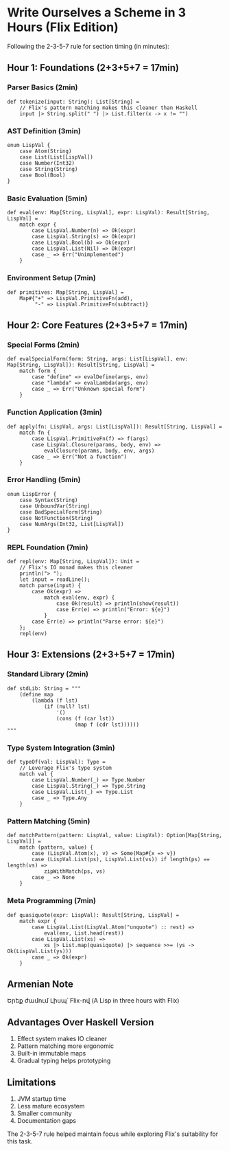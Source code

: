 # Write Ourselves a Scheme in 3 Hours (Flix Edition)

Following the 2-3-5-7 rule for section timing (in minutes):

## Hour 1: Foundations (2+3+5+7 = 17min)

### Parser Basics (2min)
```flix
def tokenize(input: String): List[String] = 
    // Flix's pattern matching makes this cleaner than Haskell
    input |> String.split(" ") |> List.filter(x -> x != "")
```

### AST Definition (3min)
```flix
enum LispVal {
    case Atom(String)
    case List(List[LispVal])
    case Number(Int32)
    case String(String)
    case Bool(Bool)
}
```

### Basic Evaluation (5min)
```flix
def eval(env: Map[String, LispVal], expr: LispVal): Result[String, LispVal] = 
    match expr {
        case LispVal.Number(n) => Ok(expr)
        case LispVal.String(s) => Ok(expr)
        case LispVal.Bool(b) => Ok(expr)
        case LispVal.List(Nil) => Ok(expr)
        case _ => Err("Unimplemented")
    }
```

### Environment Setup (7min)
```flix
def primitives: Map[String, LispVal] = 
    Map#{"+" => LispVal.PrimitiveFn(add),
         "-" => LispVal.PrimitiveFn(subtract)}
```

## Hour 2: Core Features (2+3+5+7 = 17min)

### Special Forms (2min)
```flix
def evalSpecialForm(form: String, args: List[LispVal], env: Map[String, LispVal]): Result[String, LispVal] =
    match form {
        case "define" => evalDefine(args, env)
        case "lambda" => evalLambda(args, env)
        case _ => Err("Unknown special form")
    }
```

### Function Application (3min)
```flix
def apply(fn: LispVal, args: List[LispVal]): Result[String, LispVal] =
    match fn {
        case LispVal.PrimitiveFn(f) => f(args)
        case LispVal.Closure(params, body, env) => 
            evalClosure(params, body, env, args)
        case _ => Err("Not a function")
    }
```

### Error Handling (5min)
```flix
enum LispError {
    case Syntax(String)
    case UnboundVar(String)
    case BadSpecialForm(String)
    case NotFunction(String)
    case NumArgs(Int32, List[LispVal])
}
```

### REPL Foundation (7min)
```flix
def repl(env: Map[String, LispVal]): Unit = 
    // Flix's IO monad makes this cleaner
    println("> ");
    let input = readLine();
    match parse(input) {
        case Ok(expr) => 
            match eval(env, expr) {
                case Ok(result) => println(show(result))
                case Err(e) => println("Error: ${e}")
            }
        case Err(e) => println("Parse error: ${e}")
    };
    repl(env)
```

## Hour 3: Extensions (2+3+5+7 = 17min)

### Standard Library (2min)
```flix
def stdLib: String = """
    (define map
        (lambda (f lst)
            (if (null? lst)
                '()
                (cons (f (car lst))
                      (map f (cdr lst))))))
"""
```

### Type System Integration (3min)
```flix
def typeOf(val: LispVal): Type = 
    // Leverage Flix's type system
    match val {
        case LispVal.Number(_) => Type.Number
        case LispVal.String(_) => Type.String
        case LispVal.List(_) => Type.List
        case _ => Type.Any
    }
```

### Pattern Matching (5min)
```flix
def matchPattern(pattern: LispVal, value: LispVal): Option[Map[String, LispVal]] =
    match (pattern, value) {
        case (LispVal.Atom(x), v) => Some(Map#{x => v})
        case (LispVal.List(ps), LispVal.List(vs)) if length(ps) == length(vs) =>
            zipWithMatch(ps, vs)
        case _ => None
    }
```

### Meta Programming (7min)
```flix
def quasiquote(expr: LispVal): Result[String, LispVal] =
    match expr {
        case LispVal.List(LispVal.Atom("unquote") :: rest) => 
            eval(env, List.head(rest))
        case LispVal.List(xs) =>
            xs |> List.map(quasiquote) |> sequence >>= (ys -> Ok(LispVal.List(ys)))
        case _ => Ok(expr)
    }
```

## Armenian Note
Երեք ժամում Լիսպ՝ Flix-ով
(A Lisp in three hours with Flix)

## Advantages Over Haskell Version
1. Effect system makes IO cleaner
2. Pattern matching more ergonomic
3. Built-in immutable maps
4. Gradual typing helps prototyping

## Limitations
1. JVM startup time
2. Less mature ecosystem
3. Smaller community
4. Documentation gaps

The 2-3-5-7 rule helped maintain focus while exploring Flix's suitability for this task.
